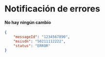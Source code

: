 # Notificación de errores


#### No hay ningún cambio

```json
{   
    "messageId": "1234567890",   
    "msisdn": "50211112222",   
    "status": "ERROR" 
}
```